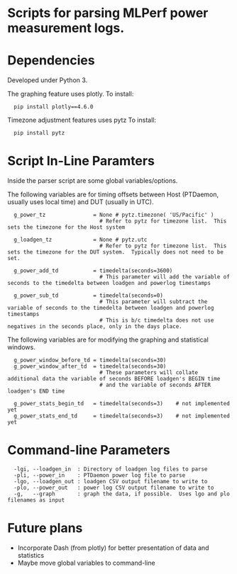 # Scripts for parsing MLPerf power measurement logs. 


# Dependencies

Developed under Python 3.

The graphing feature uses plotly.
To install:
```
  pip install plotly==4.6.0
```

Timezone adjustment features uses pytz
To install:
```
  pip install pytz
```

# Script In-Line Paramters

Inside the parser script are some global variables/options.

The following variables are for timing offsets between Host (PTDaemon, usually uses local time) and DUT (usually in UTC).
```
  g_power_tz               = None # pytz.timezone( 'US/Pacific' )
                             # Refer to pytz for timezone list.  This sets the timezone for the Host system
                             
  g_loadgen_tz             = None # pytz.utc
                             # Refer to pytz for timezone list.  This sets the timezone for the DUT system.  Typically does not need to be set.
                             
  g_power_add_td           = timedelta(seconds=3600)
                             # This parameter will add the variable of seconds to the timedelta between loadgen and powerlog timestamps
                             
  g_power_sub_td           = timedelta(seconds=0)
                             # This parameter will subtract the variable of seconds to the timedelta between loadgen and powerlog timestamps
                             # This is b/c timedelta does not use negatives in the seconds place, only in the days place.
```

The following variables are for modifying the graphing and statistical windows.
```
  g_power_window_before_td = timedelta(seconds=30)
  g_power_window_after_td  = timedelta(seconds=30)
                             # These parameters will collate additional data the variable of seconds BEFORE loadgen's BEGIN time
                             # and the variable of seconds AFTER loadgen's END time
                             
  g_power_stats_begin_td   = timedelta(seconds=3)    # not implemented yet
  g_power_stats_end_td     = timedelta(seconds=3)    # not implemented yet
```

# Command-line Parameters

```
  -lgi, --loadgen_in  : Directory of loadgen log files to parse
  -pli, --power_in    : PTDaemon power log file to parse
  -lgo, --loadgen_out : loadgen CSV output filename to write to
  -plo, --power_out   : power log CSV output filename to write to
  -g,   --graph       : graph the data, if possible.  Uses lgo and plo filenames as input
```

# Future plans

- Incorporate Dash (from plotly) for better presentation of data and statistics
- Maybe move global variables to command-line
